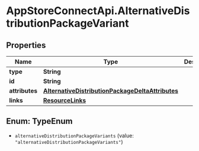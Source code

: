 # AppStoreConnectApi.AlternativeDistributionPackageVariant

## Properties

Name | Type | Description | Notes
------------ | ------------- | ------------- | -------------
**type** | **String** |  | 
**id** | **String** |  | 
**attributes** | [**AlternativeDistributionPackageDeltaAttributes**](AlternativeDistributionPackageDeltaAttributes.md) |  | [optional] 
**links** | [**ResourceLinks**](ResourceLinks.md) |  | [optional] 



## Enum: TypeEnum


* `alternativeDistributionPackageVariants` (value: `"alternativeDistributionPackageVariants"`)




